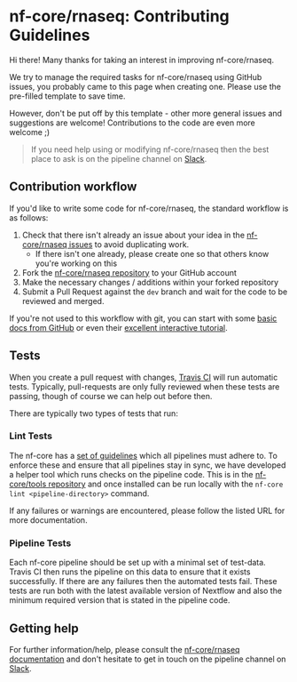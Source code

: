 # nf-core/rnaseq: Contributing Guidelines

Hi there! Many thanks for taking an interest in improving nf-core/rnaseq.

We try to manage the required tasks for nf-core/rnaseq using GitHub issues, you probably came to this page when creating one. Please use the pre-filled template to save time.

However, don't be put off by this template - other more general issues and suggestions are welcome! Contributions to the code are even more welcome ;)

> If you need help using or modifying nf-core/rnaseq then the best place to ask is on the pipeline channel on [Slack](https://nf-core-invite.herokuapp.com/).



## Contribution workflow
If you'd like to write some code for nf-core/rnaseq, the standard workflow
is as follows:

1. Check that there isn't already an issue about your idea in the
   [nf-core/rnaseq issues](https://github.com/nf-core/rnaseq/issues) to avoid
   duplicating work.
    * If there isn't one already, please create one so that others know you're working on this
2. Fork the [nf-core/rnaseq repository](https://github.com/nf-core/rnaseq) to your GitHub account
3. Make the necessary changes / additions within your forked repository
4. Submit a Pull Request against the `dev` branch and wait for the code to be reviewed and merged.

If you're not used to this workflow with git, you can start with some [basic docs from GitHub](https://help.github.com/articles/fork-a-repo/) or even their [excellent interactive tutorial](https://try.github.io/).


## Tests
When you create a pull request with changes, [Travis CI](https://travis-ci.org/) will run automatic tests.
Typically, pull-requests are only fully reviewed when these tests are passing, though of course we can help out before then.

There are typically two types of tests that run:

### Lint Tests
The nf-core has a [set of guidelines](http://nf-co.re/guidelines) which all pipelines must adhere to.
To enforce these and ensure that all pipelines stay in sync, we have developed a helper tool which runs checks on the pipeline code. This is in the [nf-core/tools repository](https://github.com/nf-core/tools) and once installed can be run locally with the `nf-core lint <pipeline-directory>` command.

If any failures or warnings are encountered, please follow the listed URL for more documentation.

### Pipeline Tests
Each nf-core pipeline should be set up with a minimal set of test-data.
Travis CI then runs the pipeline on this data to ensure that it exists successfully.
If there are any failures then the automated tests fail.
These tests are run both with the latest available version of Nextflow and also the minimum required version that is stated in the pipeline code.

## Getting help
For further information/help, please consult the [nf-core/rnaseq documentation](https://github.com/nf-core/rnaseq#documentation) and don't hesitate to get in touch on the pipeline channel on [Slack](https://nf-core-invite.herokuapp.com/).
